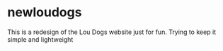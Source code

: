# newloudogs
This is a redesign of the Lou Dogs website just for fun. Trying to keep it simple and lightweight
